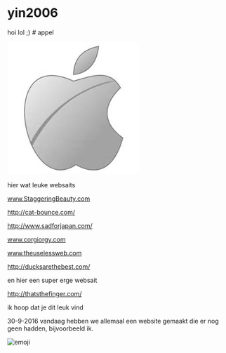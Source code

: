 # yin2006
hoi
 lol
 ;) # appel

![appel](appel.jpg)

hier wat leuke websaits

www.StaggeringBeauty.com

http://cat-bounce.com/

http://www.sadforjapan.com/

www.corgiorgy.com

www.theuselessweb.com

http://ducksarethebest.com/

en hier een super erge websait

http://thatsthefinger.com/

ik hoop dat je dit leuk vind 

 30-9-2016
vandaag hebben we allemaal een website gemaakt die er nog geen hadden,
bijvoorbeeld ik.

![emoji](emoji.jpg)


